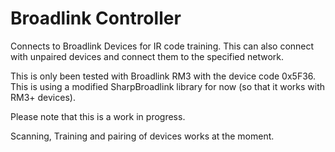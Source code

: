 # Broadlink Controller

Connects to Broadlink Devices for IR code training.
This can also connect with unpaired devices and connect them to the specified network.

This is only been tested with Broadlink RM3 with the device code 0x5F36.
This is using a modified SharpBroadlink library for now (so that it works with RM3+ devices).

Please note that this is a work in progress.

Scanning, Training and pairing of devices works at the moment.
